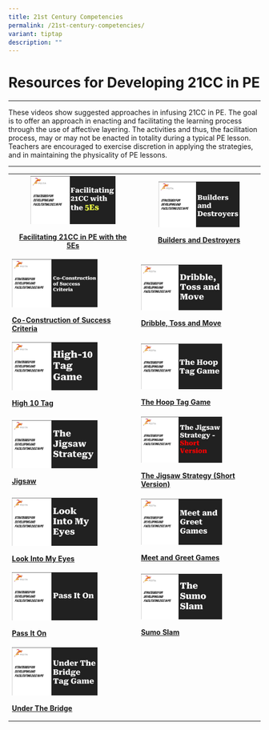 ```yaml
---
title: 21st Century Competencies
permalink: /21st-century-competencies/
variant: tiptap
description: ""
---
```

<h1>Resources for Developing 21CC in PE</h1>
<hr>
<p>These videos show suggested approaches in infusing 21CC in PE. The goal
is to offer an approach in enacting and facilitating the learning process
through the use of affective layering. The activities and thus, the facilitation
process, may or may not be enacted in totality during a typical PE lesson.
Teachers are encouraged to exercise discretion in applying the strategies,
and in maintaining the physicality of PE lessons.</p>
<hr>
<table style="minWidth: 50px">
<colgroup>
<col>
<col>
</colgroup>
<tbody>
<tr>
<th rowspan="1" colspan="1">
<div class="isomer-image-wrapper">
<img style="width: 70%;" height="auto" width="100%" alt="" src="/images/46ead7eb_b162_47f4_8fb5_e21b7ad9f1eb.jpg">
</div>
<p><strong><a href="https://youtu.be/MbdUJeSRAZM?si=cSCTRnmftKMw_uq5" rel="noopener noreferrer nofollow" target="_blank">Facilitating 21CC in PE with the 5Es</a></strong>
</p>
</th>
<th rowspan="1" colspan="1">
<div class="isomer-image-wrapper">
<img style="width: 70%;" height="auto" width="100%" alt="" src="/images/3b427d3c_354d_43d5_940c_1b6d8ee08c92.jpg">
</div>
<p><a href="https://youtu.be/bb0kIrfUEx4?si=ABk42ICnG9RvxOXH" rel="noopener noreferrer nofollow" target="_blank">Builders and Destroyers</a>
</p>
</th>
</tr>
<tr>
<td rowspan="1" colspan="1">
<div class="isomer-image-wrapper">
<img style="width: 70%;" height="auto" width="100%" alt="" src="/images/3d56470a_32f9_4ac4_b6bb_f5dc7a3762b7.jpg">
</div>
<p><strong><a href="https://youtu.be/muMLPsO8ZN8?si=03xeWoNzrrhDUE3o" rel="noopener noreferrer nofollow" target="_blank">Co-Construction of Success Criteria</a></strong>
</p>
</td>
<td rowspan="1" colspan="1">
<div class="isomer-image-wrapper">
<img style="width: 70%;" height="auto" width="100%" alt="" src="/images/1a9b9238_01cb_47ca_9210_40e3fe8f7729.jpg">
</div>
<p><strong><a href="https://youtu.be/nEgDzEBWVFM?si=kydmZTSf2sFKDXii" rel="noopener noreferrer nofollow" target="_blank">Dribble, Toss and Move</a></strong>
</p>
</td>
</tr>
<tr>
<td rowspan="1" colspan="1">
<div class="isomer-image-wrapper">
<img style="width: 70%;" height="auto" width="100%" alt="" src="/images/814e1cab_ec04_4fec_aadb_63bfbd39ad9f.jpg">
</div>
<p><strong><a href="https://youtu.be/ZOgQxwcywME?si=8uSRXmRteMw1fw3u" rel="noopener noreferrer nofollow" target="_blank">High 10 Tag</a></strong>
</p>
</td>
<td rowspan="1" colspan="1">
<div class="isomer-image-wrapper">
<img style="width: 70%;" height="auto" width="100%" alt="" src="/images/d668f699_8a74_4eb8_abc8_7e200c44ce6f.jpg">
</div>
<p><strong><a href="https://youtu.be/sjGsg3OQszo?si=7R8y2W8SOIXdSW4Z" rel="noopener noreferrer nofollow" target="_blank">The Hoop Tag Game</a></strong>
</p>
</td>
</tr>
<tr>
<td rowspan="1" colspan="1">
<div class="isomer-image-wrapper">
<img style="width: 70%;" height="auto" width="100%" alt="" src="/images/86deac06_d085_41af_a39b_83006a5f3770.jpg">
</div>
<p><strong><a href="https://youtu.be/00P13ujw9Y8?si=quFSL4-REC-hQPTa" rel="noopener noreferrer nofollow" target="_blank">Jigsaw</a></strong>
</p>
</td>
<td rowspan="1" colspan="1">
<div class="isomer-image-wrapper">
<img style="width: 70%;" height="auto" width="100%" alt="" src="/images/8ee040c1_2310_49df_b69b_c314706bc819.jpg">
</div>
<p><strong><a href="https://youtu.be/zP4d7wovsOI?si=nNyH4MlyKNtauCPY" rel="noopener noreferrer nofollow" target="_blank">The Jigsaw Strategy (Short Version)</a></strong>
</p>
</td>
</tr>
<tr>
<td rowspan="1" colspan="1">
<div class="isomer-image-wrapper">
<img style="width: 70%;" height="auto" width="100%" alt="" src="/images/ab74f4b8_8310_40b0_8360_b5aa90a4a9ee.jpg">
</div>
<p><strong><a href="https://youtu.be/RE-NbMFxOMk?si=_DQLQWRN0ZKghPxz" rel="noopener noreferrer nofollow" target="_blank">Look Into My Eyes</a></strong>
</p>
</td>
<td rowspan="1" colspan="1">
<div class="isomer-image-wrapper">
<img style="width: 70%;" height="auto" width="100%" alt="" src="/images/f83cc1af_7820_4c1b_b9c4_7dfc097cfdd6.jpg">
</div>
<p><strong><a href="https://youtu.be/dNe6uF-tAls?si=Y3TrvbECBvXSDFh_" rel="noopener noreferrer nofollow" target="_blank">Meet and Greet Games</a></strong>
</p>
</td>
</tr>
<tr>
<td rowspan="1" colspan="1">
<div class="isomer-image-wrapper">
<img style="width: 70%;" height="auto" width="100%" alt="" src="/images/3c81dd60_0b63_4aa7_8aa8_da85c3381065.jpg">
</div>
<p><strong><a href="https://youtu.be/yaMeReioUfo?si=Z-_H-kPFda-m1_87" rel="noopener noreferrer nofollow" target="_blank">Pass It On</a></strong>
</p>
</td>
<td rowspan="1" colspan="1">
<div class="isomer-image-wrapper">
<img style="width: 70%;" height="auto" width="100%" alt="" src="/images/a2b8b763_d3d8_4f9c_8c2a_da483f7c3bd3.jpg">
</div>
<p><strong><a href="https://youtu.be/OOxCD5u5vsI?si=0dzBV4v9sNXFyx5I" rel="noopener noreferrer nofollow" target="_blank">Sumo Slam</a></strong>
</p>
</td>
</tr>
<tr>
<td rowspan="1" colspan="1">
<div class="isomer-image-wrapper">
<img style="width: 70%;" height="auto" width="100%" alt="" src="/images/55ff62b5_565d_4122_9b50_ff71ae2a0b6b.jpg">
</div>
<p><strong><a href="https://youtu.be/ZrSzAY32Gdw?si=tXH5WsLJHXSC9HaO" rel="noopener noreferrer nofollow" target="_blank">Under The Bridge</a></strong>
</p>
</td>
<td rowspan="1" colspan="1">
<p></p>
</td>
</tr>
</tbody>
</table>
<p></p>